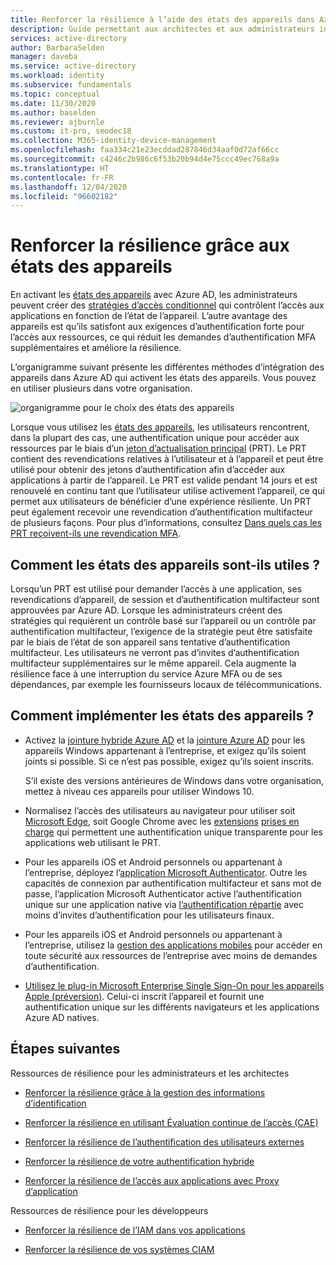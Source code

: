 ```yaml
---
title: Renforcer la résilience à l’aide des états des appareils dans Azure Active Directory
description: Guide permettant aux architectes et aux administrateurs informatiques de créer une résilience à l’aide des états des appareils
services: active-directory
author: BarbaraSelden
manager: daveba
ms.service: active-directory
ms.workload: identity
ms.subservice: fundamentals
ms.topic: conceptual
ms.date: 11/30/2020
ms.author: baselden
ms.reviewer: ajburnle
ms.custom: it-pro, seodec18
ms.collection: M365-identity-device-management
ms.openlocfilehash: faa334c21e23ecddad287846d34aaf0d72af66cc
ms.sourcegitcommit: c4246c2b986c6f53b20b94d4e75ccc49ec768a9a
ms.translationtype: HT
ms.contentlocale: fr-FR
ms.lasthandoff: 12/04/2020
ms.locfileid: "96602182"
---
```

# <a name="build-resilience-with-device-states"></a>Renforcer la résilience grâce aux états des appareils

En activant les [états des appareils](../devices/overview.md) avec Azure AD, les administrateurs peuvent créer des [stratégies d’accès conditionnel](../conditional-access/overview.md) qui contrôlent l’accès aux applications en fonction de l’état de l’appareil. L’autre avantage des appareils est qu’ils satisfont aux exigences d’authentification forte pour l’accès aux ressources, ce qui réduit les demandes d’authentification MFA supplémentaires et améliore la résilience. 

L’organigramme suivant présente les différentes méthodes d’intégration des appareils dans Azure AD qui activent les états des appareils. Vous pouvez en utiliser plusieurs dans votre organisation.

![organigramme pour le choix des états des appareils](./media/resilience-with-device-states/admin-resilience-devices.png)

Lorsque vous utilisez les [états des appareils](../devices/overview.md), les utilisateurs rencontrent, dans la plupart des cas, une authentification unique pour accéder aux ressources par le biais d’un [jeton d’actualisation principal](../devices/concept-primary-refresh-token.md) (PRT). Le PRT contient des revendications relatives à l’utilisateur et à l’appareil et peut être utilisé pour obtenir des jetons d’authentification afin d’accéder aux applications à partir de l’appareil. Le PRT est valide pendant 14 jours et est renouvelé en continu tant que l’utilisateur utilise activement l’appareil, ce qui permet aux utilisateurs de bénéficier d’une expérience résiliente. Un PRT peut également recevoir une revendication d’authentification multifacteur de plusieurs façons. Pour plus d’informations, consultez [Dans quels cas les PRT reçoivent-ils une revendication MFA](../devices/concept-primary-refresh-token.md).

## <a name="how-do-device-states-help"></a>Comment les états des appareils sont-ils utiles ?

Lorsqu’un PRT est utilisé pour demander l’accès à une application, ses revendications d’appareil, de session et d’authentification multifacteur sont approuvées par Azure AD. Lorsque les administrateurs créent des stratégies qui requièrent un contrôle basé sur l’appareil ou un contrôle par authentification multifacteur, l’exigence de la stratégie peut être satisfaite par le biais de l’état de son appareil sans tentative d’authentification multifacteur. Les utilisateurs ne verront pas d’invites d’authentification multifacteur supplémentaires sur le même appareil. Cela augmente la résilience face à une interruption du service Azure MFA ou de ses dépendances, par exemple les fournisseurs locaux de télécommunications.

## <a name="how-do-i-implement-device-states"></a>Comment implémenter les états des appareils ?

* Activez la [jointure hybride Azure AD](../devices/hybrid-azuread-join-plan.md) et la [jointure Azure AD](../devices/azureadjoin-plan.md) pour les appareils Windows appartenant à l’entreprise, et exigez qu’ils soient joints si possible. Si ce n’est pas possible, exigez qu’ils soient inscrits.

  S’il existe des versions antérieures de Windows dans votre organisation, mettez à niveau ces appareils pour utiliser Windows 10.

* Normalisez l’accès des utilisateurs au navigateur pour utiliser soit [Microsoft Edge](https://docs.microsoft.com/deployedge/microsoft-edge-security-identity), soit Google Chrome avec les [extensions](https://chrome.google.com/webstore/detail/office/ndjpnladcallmjemlbaebfadecfhkepb) [prises en charge](https://chrome.google.com/webstore/detail/windows-10-accounts/ppnbnpeolgkicgegkbkbjmhlideopiji) qui permettent une authentification unique transparente pour les applications web utilisant le PRT.

* Pour les appareils iOS et Android personnels ou appartenant à l’entreprise, déployez l’[application Microsoft Authenticator](../user-help/user-help-auth-app-overview.md). Outre les capacités de connexion par authentification multifacteur et sans mot de passe, l’application Microsoft Authenticator active l’authentification unique sur une application native via [l’authentification répartie](../develop/brokered-auth.md) avec moins d’invites d’authentification pour les utilisateurs finaux.

* Pour les appareils iOS et Android personnels ou appartenant à l’entreprise, utilisez la [gestion des applications mobiles](https://docs.microsoft.com/mem/intune/apps/app-management) pour accéder en toute sécurité aux ressources de l’entreprise avec moins de demandes d’authentification. 

* [Utilisez le plug-in Microsoft Enterprise Single Sign-On pour les appareils Apple (préversion)](../develop/apple-sso-plugin.md). Celui-ci inscrit l’appareil et fournit une authentification unique sur les différents navigateurs et les applications Azure AD natives. 

## <a name="next-steps"></a>Étapes suivantes
Ressources de résilience pour les administrateurs et les architectes
 
* [Renforcer la résilience grâce à la gestion des informations d’identification](resilience-in-credentials.md)

* [Renforcer la résilience en utilisant Évaluation continue de l’accès (CAE)](resilience-with-continuous-access-evaluation.md)

* [Renforcer la résilience de l’authentification des utilisateurs externes](resilience-b2b-authentication.md)

* [Renforcer la résilience de votre authentification hybride](resilience-in-hybrid.md)

* [Renforcer la résilience de l’accès aux applications avec Proxy d’application](resilience-on-premises-access.md)


Ressources de résilience pour les développeurs

* [Renforcer la résilience de l’IAM dans vos applications](resilience-app-development-overview.md)

* [Renforcer la résilience de vos systèmes CIAM](resilience-b2c.md)
